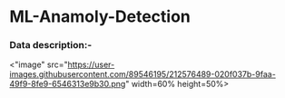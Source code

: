 # ML-Anamoly-Detection
### Data description:-

<"image" src="https://user-images.githubusercontent.com/89546195/212576489-020f037b-9faa-49f9-8fe9-6546313e9b30.png" width=60% height=50%>
